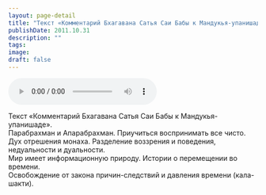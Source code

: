 ```yaml
---
layout: page-detail
title: "Текст «Комментарий Бхагавана Сатья Саи Бабы к Мандукья-упанишаде»"
publishDate: 2011.10.31
description: ""
tags:
image:
draft: false
---
```


<audio title="2011.10.31 - Текст «Комментарий Бхагавана Сатья Саи Бабы к Мандукья-упанишаде».mp3" src="https://filer-api.advayta.org/v1.0/public/files/75680" controls=""></audio>

 Текст «Комментарий Бхагавана Сатья Саи Бабы к Мандукья-упанишаде».  
 Парабрахман и Апарабрахман. Приучиться воспринимать все чисто.  
 Дух отрешения монаха. Разделение воззрения и поведения, недуальности и дуальности.  
 Мир имеет информационную природу. Истории о перемещении во времени.  
 Освобождение от закона причин-следствий и давления времени (кала-шакти).  

  

